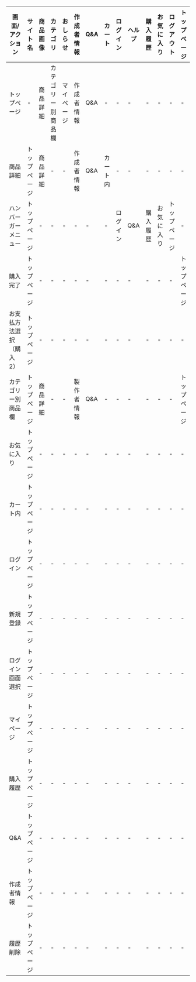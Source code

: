 |画面/アクション|サイト名|商品画像|カテゴリ|おしらせ|作成者情報|Q&A|カート|ログイン|ヘルプ|購入履歴|お気に入り|ログアウト|トップページ|確定|変更|
|---------------|--------|-------|--------|--------|---------|---|------|--------|-----|---------|---------|----------|------------|---|----|
|トップページ|-|商品詳細|カテゴリー別商品欄|マイページ|作成者情報|Q&A|-|-|-|-|-|-|-|-|-|
|商品詳細|トップページ|商品詳細|-|-|作成者情報|Q&A|カート内|-|-|-|-|-|-|-|-|
|ハンバーガーメニュー|トップページ|-|-|-|-|-|-|ログイン|Q&A|購入履歴|お気に入り|トップページ|-|-|-|
|購入完了|トップページ|-|-|-|-|-|-|-|-|-|-|-|トップページ|-|-|
|お支払方法選択（購入2）|トップページ|-|-|-|-|-|-|-|-|-|-|-|-|購入完了|マイページ|
|カテゴリー別商品欄|トップページ|商品詳細|-|-|製作者情報|Q&A|-|-|-|-|-|-|トップページ|-|-|
|お気に入り|トップページ|-|-|-|-|-|-|-|-|-|-|-|-|-|-|-|-|
|カート内|トップページ|-|-|-|-|-|-|-|-|-|-|-|-|-|-|
|ログイン|トップページ|-|-|-|-|-|-|-|-|-|-|-|-|-|-|
|新規登録|トップページ|-|-|-|-|-|-|-|-|-|-|-|-|-|-|
|ログイン画面選択|トップページ|-|-|-|-|-|-|-|-|-|-|-|-|-|-|
|マイページ|トップページ|-|-|-|-|-|-|-|-|-|-|-|-|-|-|
|購入履歴|トップページ|-|-|-|-|-|-|-|-|-|-|-|-|-|-|
|Q&A|トップページ|-|-|-|-|-|-|-|-|-|-|-|-|-|-|
|作成者情報|トップページ|-|-|-|-|-|-|-|-|-|-|-|-|-|-|
|履歴削除|トップページ|-|-|-|-|-|-|-|-|-|-|-|-|-|-|
